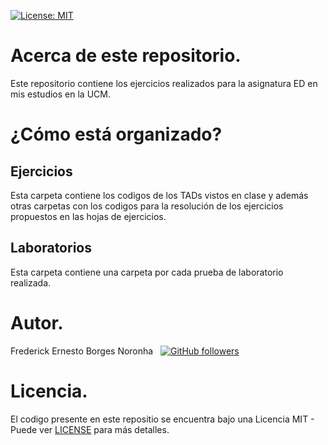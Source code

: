 [![License: MIT](https://img.shields.io/badge/License-MIT-blue.svg)](LICENSE)

# Acerca de este repositorio.

Este repositorio contiene los ejercicios realizados para 
la asignatura ED en mis estudios en la UCM.

# ¿Cómo está organizado?

## Ejercicios

Esta carpeta contiene los codigos de los TADs vistos 
en clase y además otras carpetas con los codigos 
para la resolución de los ejercicios propuestos en 
las hojas de ejercicios.

## Laboratorios

Esta carpeta contiene una carpeta por cada prueba de 
laboratorio realizada.

# Autor.

Frederick Ernesto Borges Noronha &nbsp; [![GitHub followers](https://img.shields.io/github/followers/FrederickBor?label=%40FrederickBor&style=social)](https://github.com/FrederickBor)

# Licencia.

El codigo presente en este repositio se encuentra bajo 
una Licencia MIT - Puede ver [LICENSE](LICENSE) para más 
detalles.